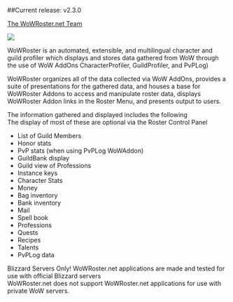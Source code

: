 ##Current release: v2.3.0

[The WoWRoster.net Team](http://www.wowroster.net/the-team.html)

[![](http://www.wowroster.net/images/bigdownload.gif)](http://www.wowroster.net/downloads/?id=3)


WoWRoster is an automated, extensible, and multilingual character and guild profiler which displays and stores data gathered from WoW through the use of WoW AddOns CharacterProfiler, GuildProfiler, and PvPLog)

WoWRoster organizes all of the data collected via WoW AddOns, provides a suite of presentations for the gathered data, and houses a base for WoWRoster Addons to access and manipulate roster data, displays WoWRoster Addon links in the Roster Menu, and presents output to users.


The information gathered and displayed includes the following  
The display of most of these are optional via the Roster Control Panel
* List of Guild Members
* Honor stats
* PvP stats (when using PvPLog WoWAddon)
* GuildBank display
* Guild view of Professions
* Instance keys
* Character Stats
 * Money
 * Bag inventory
 * Bank inventory
 * Mail
 * Spell book
 * Professions
 * Quests
 * Recipes
 * Talents
 * PvPLog data

Blizzard Servers Only! WoWRoster.net applications are made and tested for use with official Blizzard servers  
WoWRoster.net does not support WoWRoster.net applications for use with private WoW servers.
